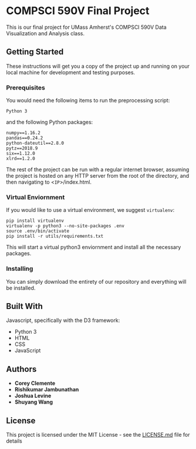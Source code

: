 # COMPSCI 590V Final Project

This is our final project for UMass Amherst's COMPSCI 590V Data Visualization and Analysis class.

## Getting Started

These instructions will get you a copy of the project up and running on your local machine for development and testing purposes.

### Prerequisites

You would need the following items to run the preprocessing script:

```
Python 3
```

and the following Python packages:

```
numpy==1.16.2
pandas==0.24.2
python-dateutil==2.8.0
pytz==2018.9
six==1.12.0
xlrd==1.2.0
```

The rest of the project can be run with a regular internet browser, assuming the project is hosted on any HTTP server from the root of the directory, and then navigating to <`IP`>/index.html.

### Virtual Enviornment

If you would like to use a virtual environment, we suggest `virtualenv`:

```console
pip install virtualenv
virtualenv -p python3 --no-site-packages .env
source .env/bin/activate
pip install -r utils/requirements.txt
```

This will start a virtual python3 enviornment and install all the necessary packages.

### Installing

You can simply download the entirety of our repository and everything will be installed.


## Built With

Javascript, specifically with the D3 framework:

* Python 3
* HTML
* CSS
* JavaScript

## Authors

* **Corey Clemente**
* **Rishikumar Jambunathan**
* **Joshua Levine**
* **Shuyang Wang**


## License

This project is licensed under the MIT License - see the [LICENSE.md](LICENSE.md) file for details
